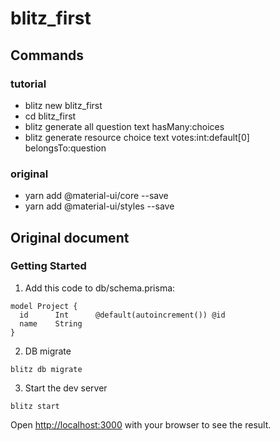 # blitz_first

## Commands

### tutorial

- blitz new blitz_first
- cd blitz_first
- blitz generate all question text hasMany:choices
- blitz generate resource choice text votes:int:default[0] belongsTo:question

### original

- yarn add @material-ui/core --save
- yarn add @material-ui/styles --save

## Original document

### Getting Started

1. Add this code to db/schema.prisma:

```
model Project {
  id      Int      @default(autoincrement()) @id
  name    String
}
```

2. DB migrate

```
blitz db migrate
```

3. Start the dev server

```
blitz start
```

Open [http://localhost:3000](http://localhost:3000) with your browser to see the result.
